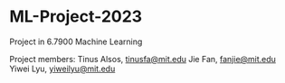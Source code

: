# ML-Project-2023
Project in 6.7900 Machine Learning 

Project members:
Tinus Alsos, tinusfa@mit.edu
Jie Fan, fanjie@mit.edu
Yiwei Lyu, yiweilyu@mit.edu
